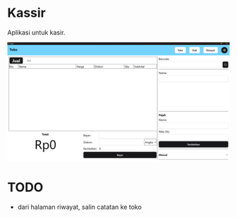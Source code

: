 # Kassir

Aplikasi untuk kasir.

![beranda](images/beranda.png)


# TODO

- dari halaman riwayat, salin catatan ke toko

